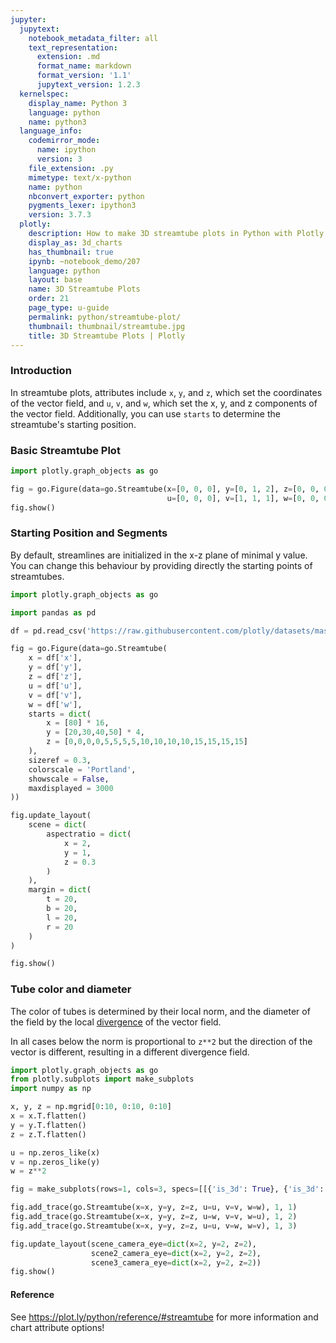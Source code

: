 ```yaml
---
jupyter:
  jupytext:
    notebook_metadata_filter: all
    text_representation:
      extension: .md
      format_name: markdown
      format_version: '1.1'
      jupytext_version: 1.2.3
  kernelspec:
    display_name: Python 3
    language: python
    name: python3
  language_info:
    codemirror_mode:
      name: ipython
      version: 3
    file_extension: .py
    mimetype: text/x-python
    name: python
    nbconvert_exporter: python
    pygments_lexer: ipython3
    version: 3.7.3
  plotly:
    description: How to make 3D streamtube plots in Python with Plotly.
    display_as: 3d_charts
    has_thumbnail: true
    ipynb: ~notebook_demo/207
    language: python
    layout: base
    name: 3D Streamtube Plots
    order: 21
    page_type: u-guide
    permalink: python/streamtube-plot/
    thumbnail: thumbnail/streamtube.jpg
    title: 3D Streamtube Plots | Plotly
---
```



### Introduction


In streamtube plots, attributes include `x`, `y`, and `z`, which set the coordinates of the vector field, and `u`, `v`, and `w`, which set the x, y, and z components of the vector field. Additionally, you can use `starts` to determine the streamtube's starting position. 


### Basic Streamtube Plot

```python
import plotly.graph_objects as go

fig = go.Figure(data=go.Streamtube(x=[0, 0, 0], y=[0, 1, 2], z=[0, 0, 0], 
                                   u=[0, 0, 0], v=[1, 1, 1], w=[0, 0, 0]))
fig.show()
```

### Starting Position and Segments

By default, streamlines are initialized in the x-z plane of minimal y value. You can change this behaviour by providing directly the starting points of streamtubes.

```python
import plotly.graph_objects as go

import pandas as pd

df = pd.read_csv('https://raw.githubusercontent.com/plotly/datasets/master/streamtube-wind.csv').drop(['Unnamed: 0'],axis=1)

fig = go.Figure(data=go.Streamtube(
    x = df['x'],
    y = df['y'],
    z = df['z'],
    u = df['u'],
    v = df['v'],
    w = df['w'],
    starts = dict(
        x = [80] * 16,
        y = [20,30,40,50] * 4,
        z = [0,0,0,0,5,5,5,5,10,10,10,10,15,15,15,15]
    ),
    sizeref = 0.3,
    colorscale = 'Portland',
    showscale = False,
    maxdisplayed = 3000
))

fig.update_layout(
    scene = dict(
        aspectratio = dict(
            x = 2,
            y = 1,
            z = 0.3
        )
    ),
    margin = dict(
        t = 20,
        b = 20,
        l = 20,
        r = 20
    )
)

fig.show()
```

### Tube color and diameter

The color of tubes is determined by their local norm, and the diameter of the field by the local [divergence](https://en.wikipedia.org/wiki/Divergence) of the vector field. 

In all cases below the norm is proportional to `z**2` but the direction of the vector is different, resulting in a different divergence field. 

```python
import plotly.graph_objects as go
from plotly.subplots import make_subplots
import numpy as np

x, y, z = np.mgrid[0:10, 0:10, 0:10] 
x = x.T.flatten() 
y = y.T.flatten()
z = z.T.flatten()

u = np.zeros_like(x)
v = np.zeros_like(y)
w = z**2

fig = make_subplots(rows=1, cols=3, specs=[[{'is_3d': True}, {'is_3d': True}, {'is_3d':True}]])

fig.add_trace(go.Streamtube(x=x, y=y, z=z, u=u, v=v, w=w), 1, 1)
fig.add_trace(go.Streamtube(x=x, y=y, z=z, u=w, v=v, w=u), 1, 2)
fig.add_trace(go.Streamtube(x=x, y=y, z=z, u=u, v=w, w=v), 1, 3)

fig.update_layout(scene_camera_eye=dict(x=2, y=2, z=2),
                  scene2_camera_eye=dict(x=2, y=2, z=2),
                  scene3_camera_eye=dict(x=2, y=2, z=2))
fig.show()
```

#### Reference
See https://plot.ly/python/reference/#streamtube for more information and chart attribute options!

